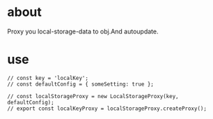 # about
Proxy you local-storage-data to obj.And autoupdate.

# use
```
// const key = 'localKey';
// const defaultConfig = { someSetting: true };

// const localStorageProxy = new LocalStorageProxy(key, defaultConfig);
// export const localKeyProxy = localStorageProxy.createProxy();
```